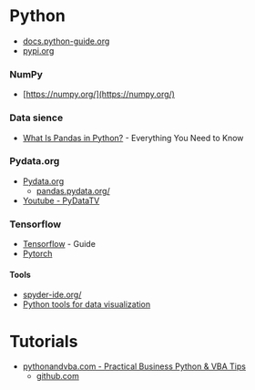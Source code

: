 []()
# Python
* [docs.python-guide.org](https://docs.python-guide.org/scenarios/admin/)
* [pypi.org](https://pypi.org/)

### NumPy
* [https://numpy.org/](https://numpy.org/)

### Data sience
* [What Is Pandas in Python?](https://www.activestate.com/resources/quick-reads/what-is-pandas-in-python-everything-you-need-to-know/) - Everything You Need to Know

### Pydata.org
* [Pydata.org](https://pydata.org/)
  * [pandas.pydata.org/](http://pandas.pydata.org/)
* [Youtube - PyDataTV](https://www.youtube.com/user/PyDataTV)

### Tensorflow
* [Tensorflow](https://www.tensorflow.org/guide) - Guide
* [Pytorch](https://pytorch.org/docs/stable/index.html)

#### Tools
* [spyder-ide.org/](https://docs.spyder-ide.org/current/index.html)
* [Python tools for data visualization](https://pyviz.org/)


# Tutorials
* [pythonandvba.com - Practical Business Python & VBA Tips](https://pythonandvba.com/)
  * [github.com](https://github.com/Sven-Bo)